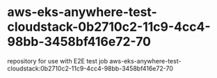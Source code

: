# aws-eks-anywhere-test-cloudstack-0b2710c2-11c9-4cc4-98bb-3458bf416e72-70
repository for use with E2E test job aws-eks-anywhere-test-cloudstack:0b2710c2-11c9-4cc4-98bb-3458bf416e72-70

